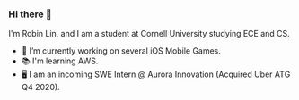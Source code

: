 ### Hi there 👋

I'm Robin Lin, and I am a student at Cornell University studying ECE and CS. 

- 📌   I’m currently working on several iOS Mobile Games.  
- 📚   I'm learning AWS.
- 🖥   I am an incoming SWE Intern @ Aurora Innovation (Acquired Uber ATG Q4 2020). 

